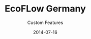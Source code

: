 ---
title: EcoFLow Germany
subtitle: Custom Features
layout: default
modal-id: 3
date: 2014-07-16
img: ecoflow-germany.png
thumbnail: ecoflow-germany.png
alt: image-alt
project-date: September 2023
client: EcoFLow Germany
category: Shopify Custom Features
description: Developed custom features for EcoFlow Germany’s Shopify store, including a tailored "DIY" product configuration experience based on the merchant’s request. The feature is divided into two tabs—Bundle and Customization—each presenting product options that are individual items. When selected, these options are added to the cart as separate products, providing customers with a seamless way to build either a bundled set or a fully customized solution. Following its launch, the merchant reported approximately €1 million in revenue on the first day. Tech Stack (Storefront API, GraphQL, AlpineJS, Liquid, JavaScript, CSS)

---